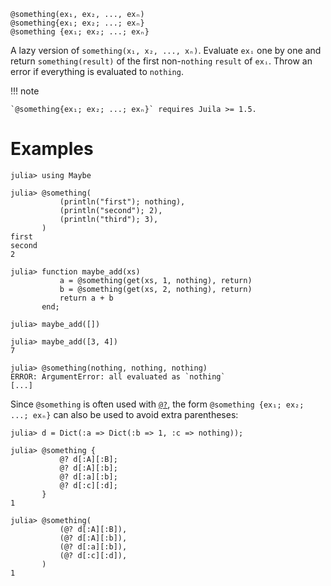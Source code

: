     @something(ex₁, ex₂, ..., exₙ)
    @something{ex₁; ex₂; ...; exₙ}
    @something {ex₁; ex₂; ...; exₙ}

A lazy version of `something(x₁, x₂, ..., xₙ)`.  Evaluate `exᵢ` one by
one and return `something(result)` of the first non-`nothing` `result`
of `exᵢ`.  Throw an error if everything is evaluated to `nothing`.

!!! note

    `@something{ex₁; ex₂; ...; exₙ}` requires Juila >= 1.5.

# Examples
```jldoctest
julia> using Maybe

julia> @something(
           (println("first"); nothing),
           (println("second"); 2),
           (println("third"); 3),
       )
first
second
2

julia> function maybe_add(xs)
           a = @something(get(xs, 1, nothing), return)
           b = @something(get(xs, 2, nothing), return)
           return a + b
       end;

julia> maybe_add([])

julia> maybe_add([3, 4])
7

julia> @something(nothing, nothing, nothing)
ERROR: ArgumentError: all evaluated as `nothing`
[...]
```

Since `@something` is often used with [`@?`](@ref), the form
`@something {ex₁; ex₂; ...; exₙ}` can also be used to avoid extra
parentheses:

```jldoctest; setup = :(using Maybe)
julia> d = Dict(:a => Dict(:b => 1, :c => nothing));

julia> @something {
           @? d[:A][:B];
           @? d[:A][:b];
           @? d[:a][:b];
           @? d[:c][:d];
       }
1

julia> @something(
           (@? d[:A][:B]),
           (@? d[:A][:b]),
           (@? d[:a][:b]),
           (@? d[:c][:d]),
       )
1
```
